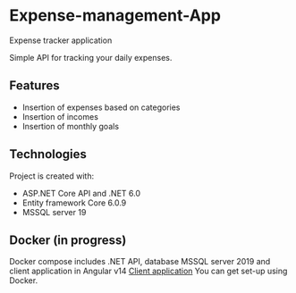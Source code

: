 # Expense-management-App
Expense tracker application

Simple API for tracking your daily expenses.

## Features
* Insertion of expenses based on categories
* Insertion of incomes
* Insertion of monthly goals

## Technologies
Project is created with:
* ASP.NET Core API and .NET 6.0
* Entity framework Core 6.0.9
* MSSQL server 19

## Docker (in progress)
Docker compose includes .NET API, database MSSQL server 2019 and client application in Angular v14 [Client application](https://github.com/PRogaczewski/Expense-management-angular)
You can get set-up using Docker.

